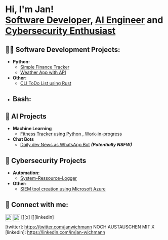 <h1>Hi, I'm Jan! <br/><a href="https://github.com/janwichmann98">Software Developer</a>, <a href="https://github.com/janwichmann98">AI Engineer</a> and <a href="https://github.com/janwichmann98/">Cybersecurity Enthusiast</a></h1>

<h2>👨‍💻 Software Development Projects:</h2>

- <b>Python:</b>
  - [Simple Finance Tracker](https://github.com/janwichmann98/finance_tracker_v1)
  - [Weather App with API]()
- <b>Other:</b>
  - [CLI ToDo List using Rust](https://github.com/janwichmann98/cli-todo-app)
- <b>Bash:</b>
  - 

<h2>🤖 AI Projects</h2>

- <b>Machine Learning</b>
  - [Fitness Tracker using Python , Work-in-progress]("link")
- <b>Chat Bots</b>
  - [Daily.dev News as WhatsApp Bot]("link") <b><i>(Potentially NSFW)</b></i>

<h2>👾 Cybersecurity Projects</h2>

- <b>Automation:</b>
  - [System-Ressource-Logger]("link")
- <b>Other:</b>
  - [SIEM tool creation using Microsoft Azure]("link")

<h2> 🤳 Connect with me:</h2>

[<img align="left" alt="JanWichmann | X" width="22px" src="https://cdn.jsdelivr.net/npm/simple-icons@v3/icons/twitter.svg" />][x]
[<img align="left" alt="JanWichmann | LinkedIn" width="22px" src="https://cdn.jsdelivr.net/npm/simple-icons@v3/icons/linkedin.svg" />][linkedin]

[twitter]: https://twitter.com/janwichmann NOCH AUSTAUSCHEN MIT X
[linkedin]: https://linkedin.com/in/jan-wichmann

<!--
**joshmadakor1/joshmadakor1** is a ✨ _special_ ✨ repository because its `README.md` (this file) appears on your GitHub profile.

Here are some ideas to get you started:

- 🔭 I’m currently working on ...
- 🌱 I’m currently learning ...
- 👯 I’m looking to collaborate on ...
- 🤔 I’m looking for help with ...
- 💬 Ask me about ...
- 📫 How to reach me: ...
- 😄 Pronouns: ...
- ⚡ Fun fact: ...
-->
